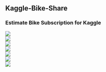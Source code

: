 ## Kaggle-Bike-Share
### Estimate Bike Subscription for Kaggle <br>

<img src="images/fig1.png"> <br>
<img src="images/fig2.png"> <br>
<img src="images/fig3.png"> <br>
<img src="images/fig4.png"> <br> 
<img src="images/fig5.png"> <br>
<img src="images/fig6.png"> <br>
<img src="images/fig7.png"> <br>
